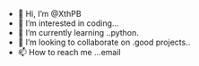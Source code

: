 - 👋 Hi, I’m @XthPB
- 👀 I’m interested in coding...
- 🌱 I’m currently learning ..python.
- 💞️ I’m looking to collaborate on .good projects..
- 📫 How to reach me ...email



<!---
XthPB/XthPB is a ✨ special ✨ repository because its `README.md` (this file) appears on your GitHub profile.
You can click the Preview link to take a look at your changes.
--->
